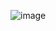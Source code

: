 ![image](https://github.com/ga9811/addgoodstocart/assets/123421414/5f602750-fbe3-4419-9d46-7475469ab9d7)

